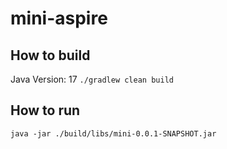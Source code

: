 # mini-aspire

## How to build
Java Version: 17
`./gradlew clean build`

## How to run
`java -jar ./build/libs/mini-0.0.1-SNAPSHOT.jar`
